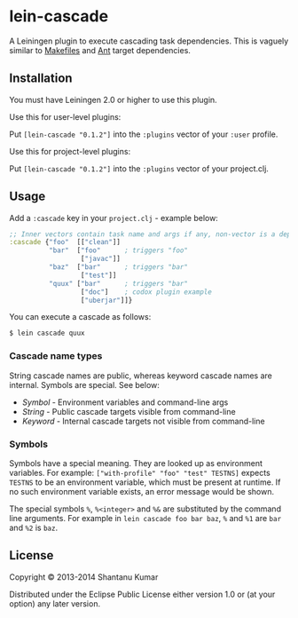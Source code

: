 # lein-cascade

A Leiningen plugin to execute cascading task dependencies. This is vaguely
similar to <a href="http://en.wikipedia.org/wiki/Make_(software)">Makefiles</a>
and [Ant](http://ant.apache.org/) target dependencies.

## Installation

You must have Leiningen 2.0 or higher to use this plugin.

Use this for user-level plugins:

Put `[lein-cascade "0.1.2"]` into the `:plugins` vector of your `:user` profile.

Use this for project-level plugins:

Put `[lein-cascade "0.1.2"]` into the `:plugins` vector of your project.clj.

## Usage

Add a `:cascade` key in your `project.clj` - example below:

```clojure
;; Inner vectors contain task name and args if any, non-vector is a dependency
:cascade {"foo"  [["clean"]]
          "bar"  ["foo"      ; triggers "foo"
                  ["javac"]]
          "baz"  ["bar"      ; triggers "bar"
                  ["test"]]
          "quux" ["bar"      ; triggers "bar"
                  ["doc"]    ; codox plugin example
                  ["uberjar"]]}
```

You can execute a cascade as follows:

```bash
$ lein cascade quux
```

### Cascade name types

String cascade names are public, whereas keyword cascade names are internal.
Symbols are special. See below:

- _Symbol_ - Environment variables and command-line args
- _String_ - Public cascade targets visible from command-line
- _Keyword_ - Internal cascade targets not visible from command-line


### Symbols

Symbols have a special meaning. They are looked up as environment variables.
For example: `["with-profile" "foo" "test" TESTNS]` expects `TESTNS` to be an
environment variable, which must be present at runtime. If no such environment
variable exists, an error message would be shown.

The special symbols `%`, `%<integer>` and `%&` are substituted by the command
line arguments. For example in `lein cascade foo bar baz`, `%` and `%1` are
`bar` and `%2` is `baz`.


## License

Copyright © 2013-2014 Shantanu Kumar

Distributed under the Eclipse Public License either version 1.0 or (at
your option) any later version.
